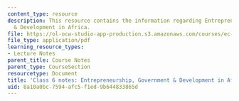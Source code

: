 ```yaml
---
content_type: resource
description: This resource contains the information regarding Entrepreneurship, Government
  & Development in Africa.
file: https://ol-ocw-studio-app-production.s3.amazonaws.com/courses/ec-701j-d-lab-i-development-fall-2009/8a10a0bc7594afc5f1ed9b644833865d_MITEC_701JF09_lec06_notes.pdf
file_type: application/pdf
learning_resource_types:
- Lecture Notes
parent_title: Course Notes
parent_type: CourseSection
resourcetype: Document
title: 'Class 6 notes: Entrepreneurship, Government & Development in Africa'
uid: 8a10a0bc-7594-afc5-f1ed-9b644833865d
---
```

